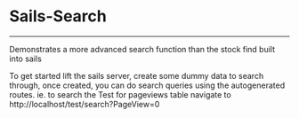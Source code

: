 # Sails-Search
---
Demonstrates a more advanced search function than the stock find built into sails

To get started lift the sails server, create some dummy data to search through, once created, you can do search queries
using the autogenerated routes.  ie. to search the Test for pageviews table navigate to http://localhost/test/search?PageView=0

